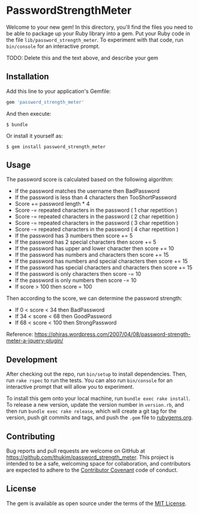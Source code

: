# PasswordStrengthMeter

Welcome to your new gem! In this directory, you'll find the files you need to be able to package up your Ruby library into a gem. Put your Ruby code in the file `lib/password_strength_meter`. To experiment with that code, run `bin/console` for an interactive prompt.

TODO: Delete this and the text above, and describe your gem

## Installation

Add this line to your application's Gemfile:

```ruby
gem 'password_strength_meter'
```

And then execute:

    $ bundle

Or install it yourself as:

    $ gem install password_strength_meter

## Usage

The password score is calculated based on the following algorithm:
  * If the password matches the username then BadPassword
  * If the password is less than 4 characters then TooShortPassword
  * Score += password length * 4
  * Score -= repeated characters in the password ( 1 char repetition )
  * Score -= repeated characters in the password ( 2 char repetition )
  * Score -= repeated characters in the password ( 3 char repetition )
  * Score -= repeated characters in the password ( 4 char repetition )
  * If the password has 3 numbers then score += 5
  * If the password has 2 special characters then score += 5
  * If the password has upper and lower character then score += 10
  * If the password has numbers and characters then score += 15
  * If the password has numbers and special characters then score += 15
  * If the password has special characters and characters then score += 15
  * If the password is only characters then score -= 10
  * If the password is only numbers then score -= 10
  * If score > 100 then score = 100

Then according to the score, we can determine the password strength:
  * If 0 < score < 34 then BadPassword
  * If 34 < score < 68 then GoodPassword
  * If 68 < score < 100 then StrongPassword

Reference: https://phiras.wordpress.com/2007/04/08/password-strength-meter-a-jquery-plugin/
## Development

After checking out the repo, run `bin/setup` to install dependencies. Then, run `rake rspec` to run the tests. You can also run `bin/console` for an interactive prompt that will allow you to experiment.

To install this gem onto your local machine, run `bundle exec rake install`. To release a new version, update the version number in `version.rb`, and then run `bundle exec rake release`, which will create a git tag for the version, push git commits and tags, and push the `.gem` file to [rubygems.org](https://rubygems.org).

## Contributing

Bug reports and pull requests are welcome on GitHub at https://github.com/thukim/password_strength_meter. This project is intended to be a safe, welcoming space for collaboration, and contributors are expected to adhere to the [Contributor Covenant](contributor-covenant.org) code of conduct.


## License

The gem is available as open source under the terms of the [MIT License](http://opensource.org/licenses/MIT).

